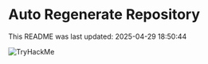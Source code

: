 # Auto Regenerate Repository

This README was last updated: 2025-04-29 18:50:44

 ![TryHackMe](https://tryhackme.com/badge/533634)